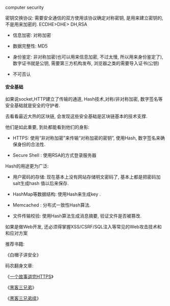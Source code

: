  computer security
 
密钥交换协议: 需要安全通信的双方使用该协议确定对称密钥, 是用来建立密钥的, 不是用来加密的. ECDHE>DHE> DH,RSA

- 信息加密: 对称加密

- 数据完整性: MD5

- 身份鉴定: 非对称加密(也可以用来信息加密, 不过太慢, 所以用来身份鉴定了), 数字证书就是公钥, 需要第三方机构发布, 浏览器之类的需要导入证书(公钥) 

- 不可否认

#### 安全基础

如果说socket,HTTP建立了传输的通道, Hash技术,对称/非对称加密,  数字签名等安全基础就是安全的守护者. 

去看看最近大热的区块链, 会发现这些安全基础是区块链基本的技术支撑. 

他们是如此重要, 到处都能看到他们的身影: 

- HTTPS: 使用“非对称加密”来传输“对称加密的密钥”, 使用Hash, 数字签名来确保身份的合法性. 

- Secure Shell :  使用RSA的方式登录服务器

Hash的用途更为广泛: 

- 用户密码的存储:  现在基本上没有网站存储明文密码了, 基本上都是把密码加salt生成hash 值以后来保存. 

- HashMap等数据结构:  使用Hash来生成key . 

- Memcached : 分布式一致性Hash算法. 

- 文件传输校验:  使用Hash算法生成消息摘要, 验证文件是否被篡改. 

如果是做Web开发, 还必须得掌握XSS/CSRF/SQL注入等常见的Web攻击技术和和应对方案

推荐书籍: 

《白帽子讲安全》

码农翻身文章: 

《[一个故事讲完HTTPS](http://mp.weixin.qq.com/s?__biz=MzAxOTc0NzExNg==&mid=2665513779&idx=1&sn=a1de58690ad4f95111e013254a026ca2&chksm=80d67b70b7a1f26697fa1626b3e9830dbdf4857d7a9528d22662f2e43af149265c4fd1b60024&scene=21#wechat_redirect)》

《[黑客三兄弟](http://mp.weixin.qq.com/s?__biz=MzAxOTc0NzExNg==&mid=2665514169&idx=1&sn=f6f8dffdb29c4075d094dd7203189e5b&chksm=80d67cfab7a1f5ecb7daf768a0364879c0d26483fd2e595d67bcf82822c5fbb9525323956d51&scene=21#wechat_redirect)》

《[黑客三兄弟续](http://mp.weixin.qq.com/s?__biz=MzAxOTc0NzExNg==&mid=2665514255&idx=1&sn=d187867dbd547351350b608a4810ab67&chksm=80d67d4cb7a1f45a227150ae0c4728ae2d23224de808308e735abf20b258decb30ac92ce9b34&scene=21#wechat_redirect)》